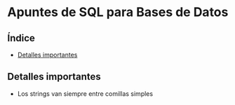 # Apuntes de SQL para Bases de Datos
## Índice
- [Detalles importantes](#detalles-importantes)
## Detalles importantes
- Los strings van siempre entre comillas simples
